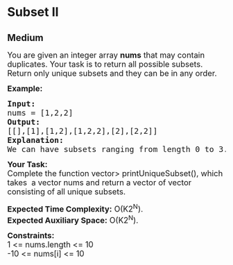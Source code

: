 # Subset II
## Medium
<div class="problems_problem_content__Xm_eO"><p><span style="font-size:18px">You are given an integer array <strong>nums</strong> that may contain duplicates. Your task is to return all possible subsets. Return only unique subsets and they can be in any order.</span></p>

<p><span style="font-size:18px"><strong>Example:</strong> </span></p>

<pre style="position: relative;"><span style="font-size:18px"><strong>Input:</strong> 
nums = [1,2,2] 
<strong>Output:</strong> 
[[],[1],[1,2],[1,2,2],[2],[2,2]]
<strong>Explanation:</strong> 
We can have subsets ranging from length 0 to 3. which are listed above. Also the subset [1,2] appears twice but is printed only once as we require only unique subsets.</span><div class="open_grepper_editor" title="Edit &amp; Save To Grepper"></div></pre>

<p><span style="font-size:18px"><strong>Your Task:</strong><br>
Complete the function vector&gt; printUniqueSubset(), which takes &nbsp;a vector nums and return a vector of vector consisting of all unique subsets.</span></p>

<p><span style="font-size:18px"><strong>Expected Time Complexity:</strong> O(K2<sup>N</sup>).<br>
<strong>Expected Auxiliary Space:</strong> O(K2<sup>N</sup>).</span></p>

<p><span style="font-size:18px"><strong>Constraints:</strong><br>
1 &lt;= nums.length &lt;= 10<br>
-10 &lt;= nums[i] &lt;= 10</span></p>
</div>